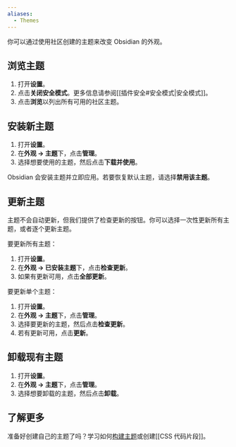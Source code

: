 ```yaml
---
aliases:
  - Themes
---
```


你可以通过使用社区创建的主题来改变 Obsidian 的外观。

## 浏览主题

1. 打开**设置**。
2. 点击**关闭安全模式**。更多信息请参阅[[插件安全#安全模式|安全模式]]。
3. 点击**浏览**以列出所有可用的社区主题。

## 安装新主题

1. 打开**设置**。
2. 在**外观 → 主题**下，点击**管理**。
3. 选择想要使用的主题，然后点击**下载并使用**。

Obsidian 会安装主题并立即应用。若要恢复默认主题，请选择**禁用该主题**。

## 更新主题

主题不会自动更新，但我们提供了检查更新的按钮。你可以选择一次性更新所有主题，或者逐个更新主题。

要更新所有主题：

1. 打开**设置**。
2. 在**外观 → 已安装主题**下，点击**检查更新**。
3. 如果有更新可用，点击**全部更新**。

要更新单个主题：

1. 打开**设置**。
2. 在**外观 → 主题**下，点击**管理**。
3. 选择要更新的主题，然后点击**检查更新**。
4. 若有更新可用，点击**更新**。

## 卸载现有主题

1. 打开**设置**。
2. 在**外观 → 主题**下，点击**管理**。
3. 选择想要卸载的主题，然后点击**卸载**。

## 了解更多

准备好创建自己的主题了吗？学习如何[构建主题](https://docs.obsidian.md/Themes/App+themes/Build+a+theme)或创建[[CSS 代码片段]]。